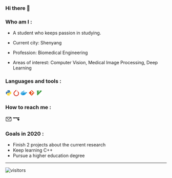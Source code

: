 <!--
 * @Author: GUO Huimin
 * @Date: 1970-01-01 08:00:00
 * @LastEditors: GUO Huimin
 * @LastEditTime: 2020-07-22 13:10:52
 * @FilePath: /drafts/run/media/ghm/____/Github/linkghm/README.md
--> 
### Hi there 👋

### Who am I :

* A student who keeps passion in studying.

* Current city: Shenyang

* Profession: Biomedical Engineering

* Areas of interest: Computer Vision, Medical Image Processing, Deep Learning

### Languages and tools :
<img height="20" src="https://raw.githubusercontent.com/linkghm/linkghm/master/src/python.svg"> <img height="20" src="https://raw.githubusercontent.com/linkghm/linkghm/master/src/pytorch.svg"> <img height="20" src="https://raw.githubusercontent.com/linkghm/linkghm/master/src/docker.svg"> <img height="20" src="https://raw.githubusercontent.com/linkghm/linkghm/master/src/git.svg"> <img height="20" src="https://raw.githubusercontent.com/linkghm/linkghm/master/src/vim.svg">

### How to reach me :
[<img src="https://raw.githubusercontent.com/linkghm/linkghm/master/src/mail.svg" alt="mail logo" width="20">](linkghm@outlook.com) [<img src="https://raw.githubusercontent.com/linkghm/linkghm/master/src/website.svg" alt="blog logo" width="20">](linkghm.top)

### Goals in 2020 :
* Finish 2 projects about the current research
* Keep learning C++
* Pursue a higher education degree

---
 ![visitors](https://visitor-badge.laobi.icu/badge?page_id=linkghm.linkghm)
<!--
**linkghm/linkghm** is a ✨ _special_ ✨ repository because its `README.md` (this file) appears on your GitHub profile.

Here are some ideas to get you started:

- 🔭 I’m currently working on ...
- 🌱 I’m currently learning ...
- 👯 I’m looking to collaborate on ...
- 🤔 I’m looking for help with ...
- 💬 Ask me about ...
- 📫 How to reach me: ...
- 😄 Pronouns: ...
- ⚡ Fun fact: ...
#### 🏊‍♂️ <a href="https://gist.github.com/linkghm/5256bd92a56ac5031a51d147f3e683b3" target="_blank">Weekly Development Breakdown</a>
-->
